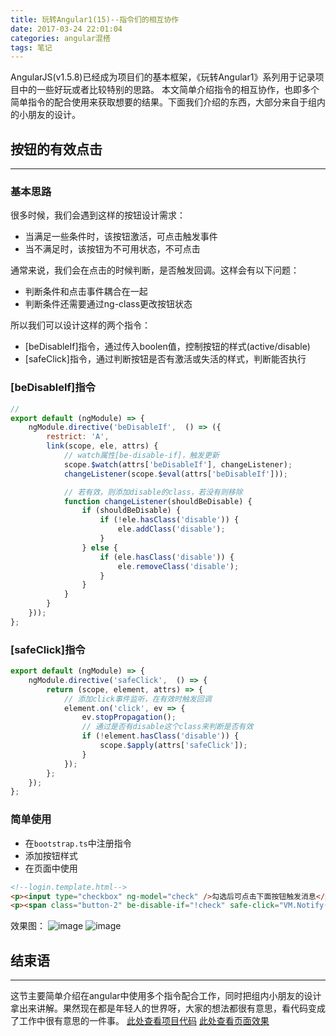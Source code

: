 ```yaml
---
title: 玩转Angular1(15)--指令们的相互协作
date: 2017-03-24 22:01:04
categories: angular混搭
tags: 笔记
---
```

AngularJS(v1.5.8)已经成为项目们的基本框架，《玩转Angular1》系列用于记录项目中的一些好玩或者比较特别的思路。
本文简单介绍指令的相互协作，也即多个简单指令的配合使用来获取想要的结果。下面我们介绍的东西，大部分来自于组内的小朋友的设计。
<!--more-->
## 按钮的有效点击
-----
### 基本思路
很多时候，我们会遇到这样的按钮设计需求：
- 当满足一些条件时，该按钮激活，可点击触发事件
- 当不满足时，该按钮为不可用状态，不可点击

通常来说，我们会在点击的时候判断，是否触发回调。这样会有以下问题：
- 判断条件和点击事件耦合在一起
- 判断条件还需要通过ng-class更改按钮状态

所以我们可以设计这样的两个指令：
- [beDisableIf]指令，通过传入boolen值，控制按钮的样式(active/disable)
- [safeClick]指令，通过判断按钮是否有激活或失活的样式，判断能否执行

### [beDisableIf]指令
``` javascript
// 
export default (ngModule) => {
    ngModule.directive('beDisableIf',  () => ({
        restrict: 'A',
        link(scope, ele, attrs) {
            // watch属性[be-disable-if]，触发更新
            scope.$watch(attrs['beDisableIf'], changeListener);
            changeListener(scope.$eval(attrs['beDisableIf']));

            // 若有效，则添加disable的class，若没有则移除
            function changeListener(shouldBeDisable) {
                if (shouldBeDisable) {
                    if (!ele.hasClass('disable')) {
                        ele.addClass('disable');
                    }
                } else {
                    if (ele.hasClass('disable')) {
                        ele.removeClass('disable');
                    }
                }
            }
        }
    }));
};
```

### [safeClick]指令
``` javascript
export default (ngModule) => {
    ngModule.directive('safeClick',  () => {
        return (scope, element, attrs) => {
            // 添加click事件监听，在有效时触发回调
            element.on('click', ev => {
                ev.stopPropagation();
                // 通过是否有disable这个class来判断是否有效
                if (!element.hasClass('disable')) {
                    scope.$apply(attrs['safeClick']);
                }
            });
        };
    });
};
```

### 简单使用
- 在`bootstrap.ts`中注册指令
- 添加按钮样式
- 在页面中使用

``` html
<!--login.template.html-->
<p><input type="checkbox" ng-model="check" />勾选后可点击下面按钮触发消息</p>
<p><span class="button-2" be-disable-if="!check" safe-click="VM.Notify({title: '恭喜你点击成功'})">点击按钮发送消息</span></p>
```

效果图：
![image](https://github-imglib-1255459943.cos.ap-chengdu.myqcloud.com/1485252152%281%29.png)
![image](https://github-imglib-1255459943.cos.ap-chengdu.myqcloud.com/1485252279%281%29.png)

## 结束语
---
这节主要简单介绍在angular中使用多个指令配合工作，同时把组内小朋友的设计拿出来讲解。果然现在都是年轻人的世界呀，大家的想法都很有意思，看代码变成了工作中很有意思的一件事。
[此处查看项目代码](https://github.com/godbasin/godbasin.github.io/tree/blog-codes/angular-free/15-cooperation-between-directives)
[此处查看页面效果](http://ok2o5vt7c.bkt.clouddn.com/angular-free-15-cooperation-between-directives/index.html)
